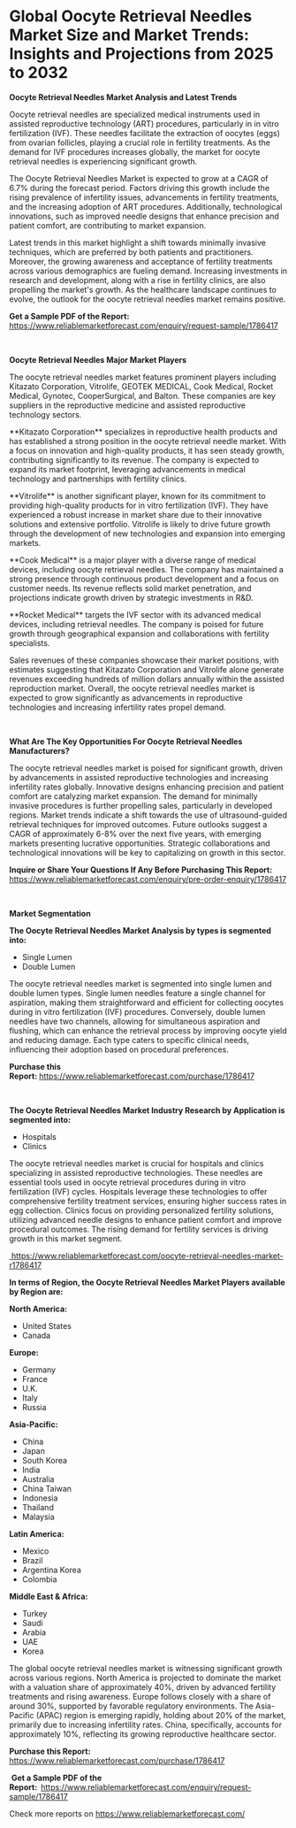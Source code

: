 <p><h1>Global Oocyte Retrieval Needles Market Size and Market Trends: Insights and Projections from 2025 to 2032</h1></p><p><strong>Oocyte Retrieval Needles Market Analysis and Latest Trends</strong></p>
<p><p>Oocyte retrieval needles are specialized medical instruments used in assisted reproductive technology (ART) procedures, particularly in in vitro fertilization (IVF). These needles facilitate the extraction of oocytes (eggs) from ovarian follicles, playing a crucial role in fertility treatments. As the demand for IVF procedures increases globally, the market for oocyte retrieval needles is experiencing significant growth.</p><p>The Oocyte Retrieval Needles Market is expected to grow at a CAGR of 6.7% during the forecast period. Factors driving this growth include the rising prevalence of infertility issues, advancements in fertility treatments, and the increasing adoption of ART procedures. Additionally, technological innovations, such as improved needle designs that enhance precision and patient comfort, are contributing to market expansion.</p><p>Latest trends in this market highlight a shift towards minimally invasive techniques, which are preferred by both patients and practitioners. Moreover, the growing awareness and acceptance of fertility treatments across various demographics are fueling demand. Increasing investments in research and development, along with a rise in fertility clinics, are also propelling the market's growth. As the healthcare landscape continues to evolve, the outlook for the oocyte retrieval needles market remains positive.</p></p>
<p><strong>Get a Sample PDF of the Report:&nbsp;</strong> <a href="https://www.reliablemarketforecast.com/enquiry/request-sample/1786417?utm_campaign=3298&utm_medium=2&utm_source=Github&utm_content=ia&utm_term=25032025&utm_id=oocyte-retrieval-needles">https://www.reliablemarketforecast.com/enquiry/request-sample/1786417</a></p>
<p>&nbsp;</p>
<p><strong>Oocyte Retrieval Needles Major Market Players</strong></p>
<p><p>The oocyte retrieval needles market features prominent players including Kitazato Corporation, Vitrolife, GEOTEK MEDICAL, Cook Medical, Rocket Medical, Gynotec, CooperSurgical, and Balton. These companies are key suppliers in the reproductive medicine and assisted reproductive technology sectors.</p><p>**Kitazato Corporation** specializes in reproductive health products and has established a strong position in the oocyte retrieval needle market. With a focus on innovation and high-quality products, it has seen steady growth, contributing significantly to its revenue. The company is expected to expand its market footprint, leveraging advancements in medical technology and partnerships with fertility clinics.</p><p>**Vitrolife** is another significant player, known for its commitment to providing high-quality products for in vitro fertilization (IVF). They have experienced a robust increase in market share due to their innovative solutions and extensive portfolio. Vitrolife is likely to drive future growth through the development of new technologies and expansion into emerging markets.</p><p>**Cook Medical** is a major player with a diverse range of medical devices, including oocyte retrieval needles. The company has maintained a strong presence through continuous product development and a focus on customer needs. Its revenue reflects solid market penetration, and projections indicate growth driven by strategic investments in R&D.</p><p>**Rocket Medical** targets the IVF sector with its advanced medical devices, including retrieval needles. The company is poised for future growth through geographical expansion and collaborations with fertility specialists.</p><p>Sales revenues of these companies showcase their market positions, with estimates suggesting that Kitazato Corporation and Vitrolife alone generate revenues exceeding hundreds of million dollars annually within the assisted reproduction market. Overall, the oocyte retrieval needles market is expected to grow significantly as advancements in reproductive technologies and increasing infertility rates propel demand.</p></p>
<p>&nbsp;</p>
<p><strong>What Are The Key Opportunities For Oocyte Retrieval Needles Manufacturers?</strong></p>
<p><p>The oocyte retrieval needles market is poised for significant growth, driven by advancements in assisted reproductive technologies and increasing infertility rates globally. Innovative designs enhancing precision and patient comfort are catalyzing market expansion. The demand for minimally invasive procedures is further propelling sales, particularly in developed regions. Market trends indicate a shift towards the use of ultrasound-guided retrieval techniques for improved outcomes. Future outlooks suggest a CAGR of approximately 6-8% over the next five years, with emerging markets presenting lucrative opportunities. Strategic collaborations and technological innovations will be key to capitalizing on growth in this sector.</p></p>
<p><strong>Inquire or Share Your Questions If Any Before Purchasing This Report:</strong> <a href="https://www.reliablemarketforecast.com/enquiry/pre-order-enquiry/1786417?utm_campaign=3298&utm_medium=2&utm_source=Github&utm_content=ia&utm_term=25032025&utm_id=oocyte-retrieval-needles">https://www.reliablemarketforecast.com/enquiry/pre-order-enquiry/1786417</a></p>
<p>&nbsp;</p>
<p><strong>Market Segmentation</strong></p>
<p><strong>The Oocyte Retrieval Needles Market Analysis by types is segmented into:</strong></p>
<p><ul><li>Single Lumen</li><li>Double Lumen</li></ul></p>
<p><p>The oocyte retrieval needles market is segmented into single lumen and double lumen types. Single lumen needles feature a single channel for aspiration, making them straightforward and efficient for collecting oocytes during in vitro fertilization (IVF) procedures. Conversely, double lumen needles have two channels, allowing for simultaneous aspiration and flushing, which can enhance the retrieval process by improving oocyte yield and reducing damage. Each type caters to specific clinical needs, influencing their adoption based on procedural preferences.</p></p>
<p><strong>Purchase this Report:&nbsp;</strong><a href="https://www.reliablemarketforecast.com/purchase/1786417?utm_campaign=3298&utm_medium=2&utm_source=Github&utm_content=ia&utm_term=25032025&utm_id=oocyte-retrieval-needles">https://www.reliablemarketforecast.com/purchase/1786417</a></p>
<p>&nbsp;</p>
<p><strong>The Oocyte Retrieval Needles Market Industry Research by Application is segmented into:</strong></p>
<p><ul><li>Hospitals</li><li>Clinics</li></ul></p>
<p><p>The oocyte retrieval needles market is crucial for hospitals and clinics specializing in assisted reproductive technologies. These needles are essential tools used in oocyte retrieval procedures during in vitro fertilization (IVF) cycles. Hospitals leverage these technologies to offer comprehensive fertility treatment services, ensuring higher success rates in egg collection. Clinics focus on providing personalized fertility solutions, utilizing advanced needle designs to enhance patient comfort and improve procedural outcomes. The rising demand for fertility services is driving growth in this market segment.</p></p>
<p><a href="https://www.reliablemarketforecast.com/oocyte-retrieval-needles-market-r1786417?utm_campaign=3298&utm_medium=2&utm_source=Github&utm_content=ia&utm_term=25032025&utm_id=oocyte-retrieval-needles">&nbsp;https://www.reliablemarketforecast.com/oocyte-retrieval-needles-market-r1786417</a></p>
<p><strong>In terms of Region, the Oocyte Retrieval Needles Market Players available by Region are:</strong></p>
<p>
    <p> <strong> North America: </strong>
        <ul>
            <li>United States</li>
            <li>Canada</li>
        </ul>
        </p> 
    <p> <strong> Europe: </strong>
        <ul>
            <li>Germany</li>
            <li>France</li>
            <li>U.K.</li>
            <li>Italy</li>
            <li>Russia</li>
        </ul>
        </p> 
    <p> <strong> Asia-Pacific: </strong>
        <ul>
            <li>China</li>
            <li>Japan</li>
            <li>South Korea</li>
            <li>India</li>
            <li>Australia</li>
            <li>China Taiwan</li>
            <li>Indonesia</li>
            <li>Thailand</li>
            <li>Malaysia</li>
        </ul>
        </p> 
    <p> <strong> Latin America: </strong>
        <ul>
            <li>Mexico</li>
            <li>Brazil</li>
            <li>Argentina Korea</li>
            <li>Colombia</li>
        </ul>
        </p> 
    <p> <strong> Middle East & Africa: </strong>
        <ul>
            <li>Turkey</li>
            <li>Saudi</li>
            <li>Arabia</li>
            <li>UAE</li>
            <li>Korea</li>
        </ul>
    </p>
    </p>
<p><p>The global oocyte retrieval needles market is witnessing significant growth across various regions. North America is projected to dominate the market with a valuation share of approximately 40%, driven by advanced fertility treatments and rising awareness. Europe follows closely with a share of around 30%, supported by favorable regulatory environments. The Asia-Pacific (APAC) region is emerging rapidly, holding about 20% of the market, primarily due to increasing infertility rates. China, specifically, accounts for approximately 10%, reflecting its growing reproductive healthcare sector.</p></p>
<p><strong>Purchase this Report: </strong><a href="https://www.reliablemarketforecast.com/purchase/1786417?utm_campaign=3298&utm_medium=2&utm_source=Github&utm_content=ia&utm_term=25032025&utm_id=oocyte-retrieval-needles">https://www.reliablemarketforecast.com/purchase/1786417</a></p>
<p>&nbsp;<strong>Get a Sample PDF of the Report:&nbsp;&nbsp;</strong><a href="https://www.reliablemarketforecast.com/enquiry/request-sample/1786417?utm_campaign=3298&utm_medium=2&utm_source=Github&utm_content=ia&utm_term=25032025&utm_id=oocyte-retrieval-needles">https://www.reliablemarketforecast.com/enquiry/request-sample/1786417</a></p>
<p><strong></strong></p>
<p>Check more reports on <a href="https://www.reliablemarketforecast.com/?utm_campaign=3298&utm_medium=2&utm_source=Github&utm_content=ia&utm_term=25032025&utm_id=oocyte-retrieval-needles">https://www.reliablemarketforecast.com/</a></p>